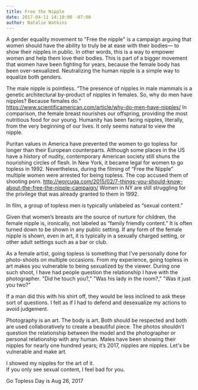 ```yaml
---
title: Free the Nipple
date: 2017-04-11 14:10:00 -07:00
author: Natalie Watkins
---
```


A gender equality movement to "Free the nipple" is a campaign arguing that women should have the ability to truly be at ease with their bodies— to show their nipples in public. In other words, this is a way to empower women and help them love their bodies. This is part of a bigger movement that women have been fighting for years, because the female body has been over-sexualized. Neutralizing the human nipple is a simple way to equalize both genders. 

The male nipple is pointless. “The presence of nipples in male mammals is a genetic architectural by-product of nipples in females. So, why do men have nipples? Because females do.” https://www.scientificamerican.com/article/why-do-men-have-nipples/   In comparison, the female breast nourishes our offspring, providing the most nutritious food for our young. Humanity has been facing nipples, literally, from the very beginning of our lives. It only seems natural to view the nipple.
 

Puritan values in America have prevented the women to go topless for longer than their European counterparts. Although some places in the US have a history of nudity, contemporary American society still shuns the nourishing circles of flesh. In New York, it became legal for women to go topless in 1992. Nevertheless, during the filming of “Free the Nipple” multiple women were arrested for being topless. The cop accused them of shooting porn. 
http://worcuga.com/2015/02/7-things-you-should-know-about-the-free-the-nipple-campaign/ Women in NY are still struggling for the privilege that was already granted to them in 1992.

In film, a group of topless men is typically unlabeled as “sexual content.”


Given that women’s breasts are the source of nurture for children, the female nipple is, ironically, not labeled as “family friendly content.” It is often turned down to be shown in any public setting. If any form of the female nipple is shown, even in art, it is typically in a sexually charged setting, or other adult settings such as a bar or club.



As a female artist, going topless is something that I've personally done for photo-shoots on multiple occasions. From my experience, going topless in art makes you vulnerable to being sexualized by the viewer. During one such shoot, I have had people question the relationship I have with the photographer. "Did he touch you?," "Was his lady in the room?," "Was it just you two?"

If a man did this with his shirt off, they would be less inclined to ask these sort of questions. I felt as if I had to defend and desexualize my actions to avoid judgement. 


Photography is an art. The body is art. Both should be respected and both are used collaboratively to create a beautiful piece. The photos shouldn’t question the relationship between the model and the photographer or personal relationship with any human. Males have been showing their nipples for nearly one hundred years; it’s 2017, nipples are nipples. Let's be vulnerable and make art. 



I showed my nipples for the art of it.  
If you only see sexual content, I feel bad for you.




Go Topless Day is Aug 26, 2017
